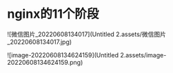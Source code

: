 # nginx的11个阶段

![微信图片_20220608134017](Untitled 2.assets/微信图片_20220608134017.jpg)

![image-20220608134624159](Untitled 2.assets/image-20220608134624159.png)

